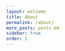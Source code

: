 ```yaml
---
layout: welcome
title: About
permalink: /about/
more_posts: posts.md
sidebar: true
order: 1
---
```


<!--author-->
